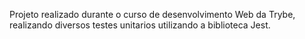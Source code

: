 <!-- Javascript Unity Test
-->

Projeto realizado durante o curso de desenvolvimento Web da Trybe, realizando diversos testes unitarios utilizando a biblioteca Jest. 
